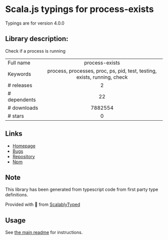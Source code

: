 
# Scala.js typings for process-exists

Typings are for version 4.0.0

## Library description:
Check if a process is running

|                    |                 |
| ------------------ | :-------------: |
| Full name          | process-exists |
| Keywords           | process, processes, proc, ps, pid, test, testing, exists, running, check |
| # releases         | 2 |
| # dependents       | 22 |
| # downloads        | 7882554 |
| # stars            | 0 |

## Links
- [Homepage](https://github.com/sindresorhus/process-exists#readme)
- [Bugs](https://github.com/sindresorhus/process-exists/issues)
- [Repository](https://github.com/sindresorhus/process-exists)
- [Npm](https://www.npmjs.com/package/process-exists)
    


## Note
This library has been generated from typescript code from first party type definitions.

Provided with :purple_heart: from [ScalablyTyped](https://github.com/oyvindberg/ScalablyTyped)

## Usage
See [the main readme](../../readme.md) for instructions.


